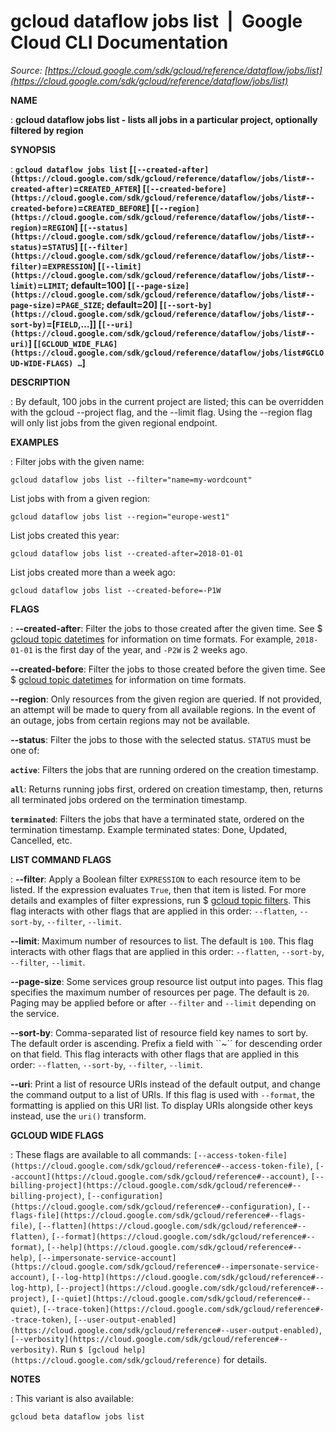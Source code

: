 # gcloud dataflow jobs list  |  Google Cloud CLI Documentation

*Source: [https://cloud.google.com/sdk/gcloud/reference/dataflow/jobs/list](https://cloud.google.com/sdk/gcloud/reference/dataflow/jobs/list)*

**NAME**

: **gcloud dataflow jobs list - lists all jobs in a particular project, optionally filtered by region**

**SYNOPSIS**

: **`gcloud dataflow jobs list` [`[--created-after](https://cloud.google.com/sdk/gcloud/reference/dataflow/jobs/list#--created-after)`=`CREATED_AFTER`] [`[--created-before](https://cloud.google.com/sdk/gcloud/reference/dataflow/jobs/list#--created-before)`=`CREATED_BEFORE`] [`[--region](https://cloud.google.com/sdk/gcloud/reference/dataflow/jobs/list#--region)`=`REGION`] [`[--status](https://cloud.google.com/sdk/gcloud/reference/dataflow/jobs/list#--status)`=`STATUS`] [`[--filter](https://cloud.google.com/sdk/gcloud/reference/dataflow/jobs/list#--filter)`=`EXPRESSION`] [`[--limit](https://cloud.google.com/sdk/gcloud/reference/dataflow/jobs/list#--limit)`=`LIMIT`; default=100] [`[--page-size](https://cloud.google.com/sdk/gcloud/reference/dataflow/jobs/list#--page-size)`=`PAGE_SIZE`; default=20] [`[--sort-by](https://cloud.google.com/sdk/gcloud/reference/dataflow/jobs/list#--sort-by)`=[`FIELD`,…]] [`[--uri](https://cloud.google.com/sdk/gcloud/reference/dataflow/jobs/list#--uri)`] [`[GCLOUD_WIDE_FLAG](https://cloud.google.com/sdk/gcloud/reference/dataflow/jobs/list#GCLOUD-WIDE-FLAGS) …`]**

**DESCRIPTION**

: By default, 100 jobs in the current project are listed; this can be overridden
with the gcloud --project flag, and the --limit flag.
Using the --region flag will only list jobs from the given regional endpoint.

**EXAMPLES**

: Filter jobs with the given name:

```
gcloud dataflow jobs list --filter="name=my-wordcount"
```

List jobs with from a given region:

```
gcloud dataflow jobs list --region="europe-west1"
```

List jobs created this year:

```
gcloud dataflow jobs list --created-after=2018-01-01
```

List jobs created more than a week ago:

```
gcloud dataflow jobs list --created-before=-P1W
```

**FLAGS**

: **--created-after**:
Filter the jobs to those created after the given time. See $ [gcloud topic datetimes](https://cloud.google.com/sdk/gcloud/reference/topic/datetimes) for
information on time formats. For example, `2018-01-01` is the first
day of the year, and `-P2W` is 2 weeks ago.

**--created-before**:
Filter the jobs to those created before the given time. See $ [gcloud topic datetimes](https://cloud.google.com/sdk/gcloud/reference/topic/datetimes) for
information on time formats.

**--region**:
Only resources from the given region are queried. If not provided, an attempt
will be made to query from all available regions. In the event of an outage,
jobs from certain regions may not be available.

**--status**:
Filter the jobs to those with the selected status.
`STATUS` must be one of:

**`active`**:
Filters the jobs that are running ordered on the creation timestamp.

**`all`**:
Returns running jobs first, ordered on creation timestamp, then, returns all
terminated jobs ordered on the termination timestamp.

**`terminated`**:
Filters the jobs that have a terminated state, ordered on the termination
timestamp. Example terminated states: Done, Updated, Cancelled, etc.

**LIST COMMAND FLAGS**

: **--filter**:
Apply a Boolean filter `EXPRESSION` to each resource item
to be listed. If the expression evaluates `True`, then that item is
listed. For more details and examples of filter expressions, run $ [gcloud topic filters](https://cloud.google.com/sdk/gcloud/reference/topic/filters). This flag
interacts with other flags that are applied in this order:
`--flatten`, `--sort-by`, `--filter`,
`--limit`.

**--limit**:
Maximum number of resources to list. The default is `100`. This flag
interacts with other flags that are applied in this order:
`--flatten`, `--sort-by`, `--filter`,
`--limit`.

**--page-size**:
Some services group resource list output into pages. This flag specifies the
maximum number of resources per page. The default is `20`. Paging may
be applied before or after `--filter` and `--limit`
depending on the service.

**--sort-by**:
Comma-separated list of resource field key names to sort by. The default order
is ascending. Prefix a field with ``~´´ for descending order on that
field. This flag interacts with other flags that are applied in this order:
`--flatten`, `--sort-by`, `--filter`,
`--limit`.

**--uri**:
Print a list of resource URIs instead of the default output, and change the
command output to a list of URIs. If this flag is used with
`--format`, the formatting is applied on this URI list. To display
URIs alongside other keys instead, use the `uri()` transform.

**GCLOUD WIDE FLAGS**

: These flags are available to all commands: `[--access-token-file](https://cloud.google.com/sdk/gcloud/reference#--access-token-file)`,
`[--account](https://cloud.google.com/sdk/gcloud/reference#--account)`, `[--billing-project](https://cloud.google.com/sdk/gcloud/reference#--billing-project)`,
`[--configuration](https://cloud.google.com/sdk/gcloud/reference#--configuration)`,
`[--flags-file](https://cloud.google.com/sdk/gcloud/reference#--flags-file)`,
`[--flatten](https://cloud.google.com/sdk/gcloud/reference#--flatten)`, `[--format](https://cloud.google.com/sdk/gcloud/reference#--format)`, `[--help](https://cloud.google.com/sdk/gcloud/reference#--help)`, `[--impersonate-service-account](https://cloud.google.com/sdk/gcloud/reference#--impersonate-service-account)`,
`[--log-http](https://cloud.google.com/sdk/gcloud/reference#--log-http)`,
`[--project](https://cloud.google.com/sdk/gcloud/reference#--project)`, `[--quiet](https://cloud.google.com/sdk/gcloud/reference#--quiet)`, `[--trace-token](https://cloud.google.com/sdk/gcloud/reference#--trace-token)`, `[--user-output-enabled](https://cloud.google.com/sdk/gcloud/reference#--user-output-enabled)`,
`[--verbosity](https://cloud.google.com/sdk/gcloud/reference#--verbosity)`.
Run `$ [gcloud help](https://cloud.google.com/sdk/gcloud/reference)` for details.

**NOTES**

: This variant is also available:

```
gcloud beta dataflow jobs list
```